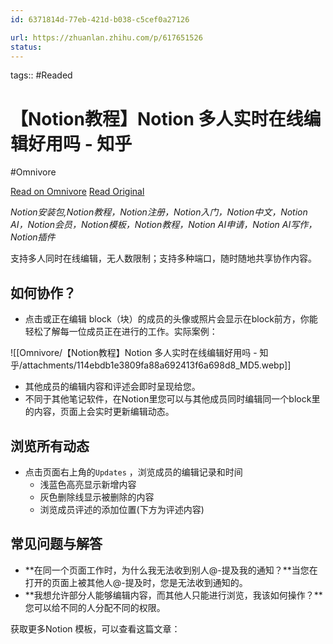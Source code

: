 ```yaml
---
id: 6371814d-77eb-421d-b038-c5cef0a27126

url: https://zhuanlan.zhihu.com/p/617651526
status:
---
```



tags::  #Readed 

# 【Notion教程】Notion 多人实时在线编辑好用吗 - 知乎
#Omnivore

[Read on Omnivore](https://omnivore.app/me/notion-notion-19222b55b6b)
[Read Original](https://zhuanlan.zhihu.com/p/617651526)

_Notion安装包,Notion教程，Notion注册，Notion入门，Notion中文，Notion AI，Notion会员，Notion模板，Notion教程，Notion AI申请，Notion AI写作，Notion插件_

支持多人同时在线编辑，无人数限制；支持多种端口，随时随地共享协作内容。

## **如何协作？**

* 点击或正在编辑 block（块）的成员的头像或照片会显示在block前方，你能轻松了解每一位成员正在进行的工作。实际案例：

![[Omnivore/【Notion教程】Notion 多人实时在线编辑好用吗 - 知乎/attachments/114ebdb1e3809fa88a692413f6a698d8_MD5.webp]]

* 其他成员的编辑内容和评述会即时呈现给您。
* 不同于其他笔记软件，在Notion里您可以与其他成员同时编辑同一个block里的内容，页面上会实时更新编辑动态。

## **浏览所有动态**

* 点击页面右上角的`Updates` ，浏览成员的编辑记录和时间
   * 浅蓝色高亮显示新增内容
   * 灰色删除线显示被删除的内容
   * 浏览成员评述的添加位置(下方为评述内容)

## **常见问题与解答**

* **在同一个页面工作时，为什么我无法收到别人@-提及我的通知？**当您在打开的页面上被其他人@-提及时，您是无法收到通知的。
* **我想允许部分人能够编辑内容，而其他人只能进行浏览，我该如何操作？**您可以给不同的人分配不同的权限。

获取更多Notion 模板，可以查看这篇文章：

